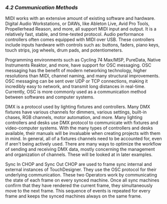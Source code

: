 
### *4.2 Communication Methods*

MIDI works with an extensive amount of existing software and hardware. Digital Audio Workstations, or DAWs, like Ableton Live, Avid Pro Tools, Propellerhead Reason, and more, all support MIDI input and output. It is a relatively fast, stable, and time-tested protocol. Audio performance controllers often comes equipped with MIDI over USB. These controllers include inputs hardware with controls such as: buttons, faders, piano keys, touch strips, jog wheels, drum pads, and potentiometers.

Programming environments such as Cycling 74 Max/MSP, PureData, Native Instruments Reaktor, and more, have support for OSC messaging. OSC messaging has the benefit of modern networking technology, higher resolutions than MIDI, channel naming, and many structural improvements. OSC messaging can be sent over UDP or TCP connections, making it incredibly easy to network, and transmit long distances in real-time. Currently, OSC is more commonly used as a communication method between softwares and computer systems.

DMX is a protocol used by lighting fixtures and controllers. Many DMX fixtures have various channels for dimmers, various settings, built-in chases, RGB channels, motor automation, and more. Many lighting controllers and desks use DMX protocol to communicate with fixtures and video-computer systems. With the many types of controllers and desks available, their manuals will be invaluable when creating projects with them in mind. In general, all of a fixtures channels need to be accounted for, even if aren't being actively used. There are many ways to optimize the workflow of sending and receiving DMX data, mostly concerning the management and organization of channels. These will be looked at in later examples.

Sync In CHOP and Sync Out CHOP are used to frame sync internal and external instances of TouchDesigner. They use the OSC protocol for their underlying communication. These two Operators work by communicating the state of each frame on every synced machine. Once all sync machines confirm that they have rendered the current frame, they simultaneously move to the next frame. This sequence of events is repeated for every frame and keeps the synced machines always on the same frame. 